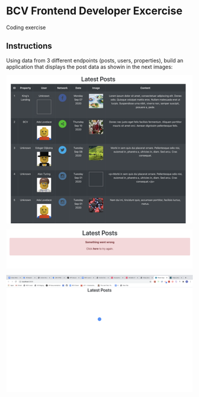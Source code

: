 # BCV Frontend Developer Excercise

Coding exercise

## Instructions

Using data from 3 different endpoints (posts, users, properties), build an application that displays the post data as showin in the next images:

![Alt text](images/posts.png?raw=true "Posts")

![Alt text](images/error.png?raw=true "Error")

![Alt text](images/loading.png?raw=true "Loading")

